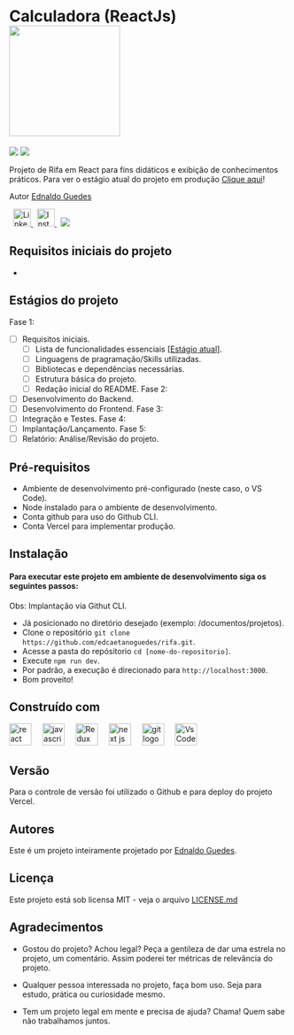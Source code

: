 <h1>Calculadora (ReactJs) <img
    src="https://img.shields.io/static/v1?label=STATUS&message=EM%20CONSTRU%C3%87%C3%83O&color=GREEN&style=for-the-badge"
    width="200" />
</h1>

<div class="metrics" align="left">
  <img src="https://img.shields.io/github/repo-size/edcaetanoguedes/rifa?style=for-the-badge" />
  <img src="https://img.shields.io/github/languages/count/edcaetanoguedes/rifa?style=for-the-badge" />
</div>

<div class="production" align="left">
  <p>Projeto de Rifa em React para fins didáticos e exibição de conhecimentos práticos. Para ver o estágio atual do projeto em produção <a href="https://simple-rifa.vercel.app/">Clique aqui</a>!</p>
</div>

<div class="author">
  <p>Autor <a href="https://github.com/edcaetanoguedes">Ednaldo Guedes</a>
  </p>
</div>

<div class="social" align="left">
  <img width="3px" alt="" />
  <a href="https://www.linkedin.com/in/ednaldocaetanoguedes">
    <img src="./public//icons/linkedin-svgrepo-com.svg" height="32px" alt="Linkedin" />
  </a>
  <img width="3px" alt="" />
  <a href="https://www.instagram.com/ednaldocaetanoguedes">
    <img src="./public/icons/instagram-svgrepo-com.svg" height="32px" alt="Instagram" />
  </a>
  <img width="3px" alt="" />
  <img src="https://visitor-badge.laobi.icu/badge?page_id=rifa" />
</div>

## Requisitos iniciais do projeto

- 

## Estágios do projeto

Fase 1:
- [ ] Requisitos iniciais.
  - [ ] Lista de funcionalidades essenciais [[Estágio atual]]().
  - [ ] Linguagens de pragramação/Skills utilizadas.
  - [ ] Bibliotecas e dependências necessárias.
  - [ ] Estrutura básica do projeto.
  - [ ] Redação inicial do README.
Fase 2:
- [ ] Desenvolvimento do Backend.
- [ ] Desenvolvimento do Frontend.
Fase 3:
- [ ] Integração e Testes.
Fase 4:
- [ ] Implantação/Lançamento.
Fase 5:
- [ ] Relatório: Análise/Revisão do projeto.

## Pré-requisitos

- Ambiente de desenvolvimento pré-configurado (neste caso, o VS Code).
- Node instalado para o ambiente de desenvolvimento.
- Conta github para uso do Github CLI.
- Conta Vercel para implementar produção.

## Instalação

#### Para executar este projeto em ambiente de desenvolvimento siga os seguintes passos:

Obs: Implantação via Githut CLI.

- Já posicionado no diretório desejado (exemplo: /documentos/projetos).
- Clone o repositório `git clone https://github.com/edcaetanoguedes/rifa.git`.
- Acesse a pasta do repósitorio `cd [nome-do-repositorio]`.
- Execute `npm run dev`.
- Por padrão, a execução é direcionado para `http://localhost:3000`.
- Bom proveito!

## Construído com

<div class="languages" align="left">
  <img src="https://cdn.jsdelivr.net/gh/devicons/devicon/icons/react/react-original-wordmark.svg" height="40"
    alt="react logo" />
  <img width="12" />
  <img src="https://cdn.jsdelivr.net/gh/devicons/devicon/icons/javascript/javascript-original.svg" height="40"
    alt="javascript logo" />
  <img width="12" />
  <img src="https://cdn.jsdelivr.net/gh/devicons/devicon/icons/redux/redux-original.svg" height="40"
    alt="Redux logo" />
  <img width="12" />
  <img src="https://cdn.jsdelivr.net/gh/devicons/devicon/icons/nextjs/nextjs-original.svg" height="40"
    alt="next js logo" />
  <img width="12" />
  <img src="https://cdn.jsdelivr.net/gh/devicons/devicon/icons/git/git-original.svg" height="40" alt="git logo" />
  <img width="12" />
  <img src="https://cdn.jsdelivr.net/gh/devicons/devicon/icons/vscode/vscode-original.svg" height="40"
    alt="VsCode logo" />
</div>

## Versão

Para o controle de versão foi utilizado o Github e para deploy do projeto Vercel.

## Autores

Este é um projeto inteiramente projetado por [Ednaldo Guedes](https://github.com/edcaetanoguedes).

## Licença

Este projeto está sob licensa MIT - veja o arquivo [LICENSE.md](https://github.com/edcaetanoguedes/rifa/license)

## Agradecimentos

- Gostou do projeto? Achou legal? Peça a gentileza de dar uma estrela no projeto, um comentário. Assim poderei ter
métricas de relevância do projeto.

- Qualquer pessoa interessada no projeto, faça bom uso. Seja para estudo, prática ou curiosidade mesmo.

- Tem um projeto legal em mente e precisa de ajuda? Chama! Quem sabe não trabalhamos juntos.